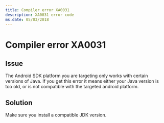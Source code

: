 ```yaml
---
title: Compiler error XA0031
description: XA0031 error code
ms.date: 05/03/2018
---
```

# Compiler error XA0031

## Issue

The Android SDK platform you are targeting only works with certain versions of Java.
If you get this error it means either your Java version is too old, or
is not compatible with the targeted android platform.

## Solution

Make sure you install a compatible JDK version.